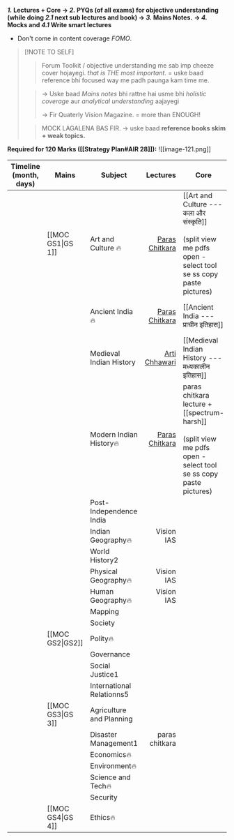 ***1.* Lectures + Core → *2.* PYQs (of all exams) for objective understanding (while doing *2.1* next sub lectures and book) → *3.* Mains Notes.** **→ *4.* Mocks and *4.1* Write smart lectures**
- Don't come in content coverage *FOMO*.
> [!NOTE TO SELF]
> >Forum Toolkit / objective understanding me sab imp cheeze cover hojayegi. *that is THE most important*. = uske baad reference bhi focused way me padh paunga kam time me.
>
> >→ Uske baad *Mains notes* bhi rattne hai usme bhi *holistic coverage* aur *analytical understanding* aajayegi
> >
> >→ Fir Quaterly Vision Magazine. = more than ENOUGH! 
>
> >MOCK LAGALENA BAS FIR.
> > → uske baad **reference books skim + weak topics.**

**Required for 120 Marks ([[Strategy Plan#AIR 28]]):**
![[image-121.png]]

| **Timeline** (month, days) | **Mains**         | **Subject**               |                                                                                         **Lectures** | **Core**                                                                                                             | **Objective understanding**     | **Strategy** |                                 **Extra Reference**                                  |     |
| -------------------------- | ----------------- | ------------------------- | ---------------------------------------------------------------------------------------------------: | -------------------------------------------------------------------------------------------------------------------- | ------------------------------- | ------------ | :----------------------------------------------------------------------------------: | --- |
|                            | [[MOC GS1\|GS 1]] | Art and Culture 🔥        |    [Paras Chitkara](https://www.youtube.com/watch?v=de_dYjUZ5ZA&ab_channel=UPSCBlueprintbyUnacademy) | [[Art and Culture --- कला और संस्कृति]]<br><br>(split view me pdfs open - select tool se ss copy paste pictures)     | Forum Toolkit                   |              | NCERTs(cd):<br><br>1.1 Knowledge traditions, <br><br>1.2. fine arts<br><br>2. Lucent |     |
|                            |                   | Ancient India🔥           |     [Paras Chitkara](https://www.youtube.com/watch?v=80DLKd9S0AY&ab_channel=ThinQIASbyParasChitkara) | [[Ancient India --- प्राचीन इतिहास]]                                                                                 | Forum toolkit                   |              |                          (cd) New NCERT 12th part 1<br><br>                          |     |
|                            |                   | Medieval Indian History   | [Arti Chhawari](https://www.youtube.com/watch?v=hMjXqSzCTlg&ab_channel=UPSCCSEArticulatebyUnacademy) | [[Medieval Indian History --- मध्यकालीन इतिहास]]                                                                     | Forum toolkit                   |              |                                        Lucent                                        |     |
|                            |                   | Modern Indian History🔥   |     [Paras Chitkara](https://www.youtube.com/watch?v=rJbEW3Zk5kQ&ab_channel=ThinQIASbyParasChitkara) | paras chitkara lecture + [[spectrum-harsh]]<br><br>(split view me pdfs open - select tool se ss copy paste pictures) | Forum toolkit / PMF Modern PYQs |              |                 [[Modern Indian History - आधुनिक भारतीय इतिहास]]<br>                 |     |
|                            |                   | Post- Independence India  |                                                                                                      |                                                                                                                      |                                 |              |                                                                                      |     |
|                            |                   | Indian Geography🔥        |                                                                                           Vision IAS |                                                                                                                      |                                 |              |                                                                                      |     |
|                            |                   | World History2            |                                                                                                      |                                                                                                                      |                                 |              |                                                                                      |     |
|                            |                   | Physical Geography🔥      |                                                                                           Vision IAS |                                                                                                                      |                                 |              |                                                                                      |     |
|                            |                   | Human Geography🔥         |                                                                                           Vision IAS |                                                                                                                      |                                 |              |                                                                                      |     |
|                            |                   | Mapping                   |                                                                                                      |                                                                                                                      |                                 |              |                                                                                      |     |
|                            |                   | Society                   |                                                                                                      |                                                                                                                      |                                 |              |                                                                                      |     |
|                            | [[MOC GS2\|GS2]]  | Polity🔥                  |                                                                                                      |                                                                                                                      |                                 |              |                                                                                      |     |
|                            |                   | Governance                |                                                                                                      |                                                                                                                      |                                 |              |                                                                                      |     |
|                            |                   | Social Justice1           |                                                                                                      |                                                                                                                      |                                 |              |                                                                                      |     |
|                            |                   | International Relationns5 |                                                                                                      |                                                                                                                      |                                 |              |                                                                                      |     |
|                            | [[MOC GS3\|GS 3]] | Agriculture and Planning  |                                                                                                      |                                                                                                                      |                                 |              |                                                                                      |     |
|                            |                   | Disaster Management1      |                                                                                       paras chitkara |                                                                                                                      |                                 |              |                                                                                      |     |
|                            |                   | Economics🔥               |                                                                                                      |                                                                                                                      |                                 |              |                                                                                      |     |
|                            |                   | Environment🔥             |                                                                                                      |                                                                                                                      |                                 |              |                                                                                      |     |
|                            |                   | Science and Tech🔥        |                                                                                                      |                                                                                                                      |                                 |              |                                                                                      |     |
|                            |                   | Security                  |                                                                                                      |                                                                                                                      |                                 |              |                                                                                      |     |
|                            | [[MOC GS4\|GS 4]] | Ethics🔥                  |                                                                                                      |                                                                                                                      |                                 |              |                                                                                      |     |
